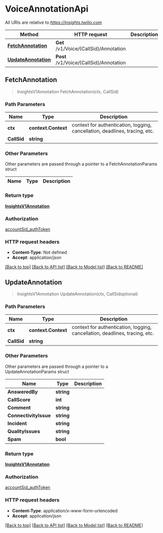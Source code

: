 # VoiceAnnotationApi

All URIs are relative to *https://insights.twilio.com*

Method | HTTP request | Description
------------- | ------------- | -------------
[**FetchAnnotation**](VoiceAnnotationApi.md#FetchAnnotation) | **Get** /v1/Voice/{CallSid}/Annotation | 
[**UpdateAnnotation**](VoiceAnnotationApi.md#UpdateAnnotation) | **Post** /v1/Voice/{CallSid}/Annotation | 



## FetchAnnotation

> InsightsV1Annotation FetchAnnotation(ctx, CallSid)



### Path Parameters


Name | Type | Description
------------- | ------------- | -------------
**ctx** | **context.Context** | context for authentication, logging, cancellation, deadlines, tracing, etc.
**CallSid** | **string** | 

### Other Parameters

Other parameters are passed through a pointer to a FetchAnnotationParams struct


Name | Type | Description
------------- | ------------- | -------------

### Return type

[**InsightsV1Annotation**](InsightsV1Annotation.md)

### Authorization

[accountSid_authToken](../README.md#accountSid_authToken)

### HTTP request headers

- **Content-Type**: Not defined
- **Accept**: application/json

[[Back to top]](#) [[Back to API list]](../README.md#documentation-for-api-endpoints)
[[Back to Model list]](../README.md#documentation-for-models)
[[Back to README]](../README.md)


## UpdateAnnotation

> InsightsV1Annotation UpdateAnnotation(ctx, CallSidoptional)



### Path Parameters


Name | Type | Description
------------- | ------------- | -------------
**ctx** | **context.Context** | context for authentication, logging, cancellation, deadlines, tracing, etc.
**CallSid** | **string** | 

### Other Parameters

Other parameters are passed through a pointer to a UpdateAnnotationParams struct


Name | Type | Description
------------- | ------------- | -------------
**AnsweredBy** | **string** | 
**CallScore** | **int** | 
**Comment** | **string** | 
**ConnectivityIssue** | **string** | 
**Incident** | **string** | 
**QualityIssues** | **string** | 
**Spam** | **bool** | 

### Return type

[**InsightsV1Annotation**](InsightsV1Annotation.md)

### Authorization

[accountSid_authToken](../README.md#accountSid_authToken)

### HTTP request headers

- **Content-Type**: application/x-www-form-urlencoded
- **Accept**: application/json

[[Back to top]](#) [[Back to API list]](../README.md#documentation-for-api-endpoints)
[[Back to Model list]](../README.md#documentation-for-models)
[[Back to README]](../README.md)

